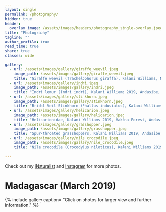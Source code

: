 ```yaml
---
layout: single
permalink: /photography/
hidden: true
header:
  overlay_image: /assets/images/headers/photography_single-overlay.jpeg
title: "Photography"
tagline: ""   
author_profile: true
read_time: true
share: true
classes: wide

gallery:
  - url: /assets/images/gallery/giraffe_weevil.jpeg
    image_path: /assets/images/gallery/giraffe_weevil.jpeg
    title: "Giraffe weevil (Trachelophorus giraffa), Kalani Williams, March 2019, Andasibe, Madagascar, SONY DSC-HX400V (58mm)"
  - url: /assets/images/gallery/indri.jpeg
    image_path: /assets/images/gallery/indri.jpeg
    title: "Indri lemur (Indri indri), Kalani Williams 2019, Andasibe, Madagascar, SONY DSC-HX400V (17mm)"
  - url: /assets/images/gallery/stinkhorn.jpeg
    image_path: /assets/images/gallery/stinkhorn.jpeg
    title: "Bridal Veil Stinkhorn (Phallus indusiatus), Kalani Williams, March 2019, Andasibe, Madagascar, SONY DSC-HX400V (6mm)"
  - url: /assets/images/gallery/helicarion.jpeg
    image_path: /assets/images/gallery/helicarion.jpeg
    title: "Helicarionidae, Kalani Williams 2019, Vakôna Forest, Andasibe, Madagascar, SONY DSC-HX400V (16mm)"
  - url: /assets/images/gallery/grasshopper.jpeg
    image_path: /assets/images/gallery/grasshopper.jpeg
    title: "Spur-throated grasshoppers, Kalani Williams 2019, Andasibe, Madagascar, SONY DSC-HX400V (20mm)"
  - url: /assets/images/gallery/nile_crocodile.jpeg
    image_path: /assets/images/gallery/nile_crocodile.jpeg
    title: "Nile crocodile (Crocodylus niloticus), Kalani Williams 2019, Vakôna Forest, Andasibe, Madagascar, SONY DSC-HX400V (215mm)"
  
---
```


Check out my [iNaturalist](https://www.inaturalist.org/observations?place_id=any&subview=grid&user_id=kalani3) and [Instagram](https://www.instagram.com/iguanaonarock/) for more photos.

# Madagascar (March 2019)

{% include gallery caption= "Click on photos for larger view and further information." %}
